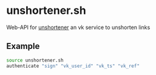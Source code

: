 # unshortener.sh
Web-API for [unshortener](https://vk.com/app7631840) an vk service to unshorten links

## Example
```bash
source unshortener.sh
authenticate "sign" "vk_user_id" "vk_ts" "vk_ref"
```
